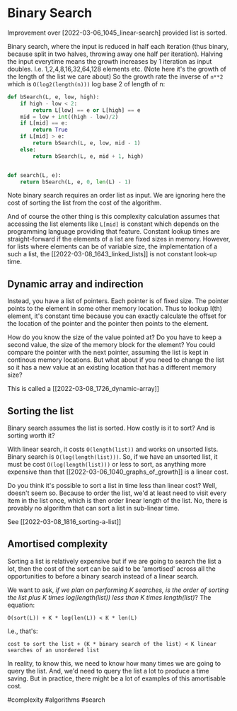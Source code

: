 # Binary Search

Improvement over [2022-03-06_1045_linear-search] provided list is sorted.

Binary search, where the input is reduced in half each iteration (thus binary, because split in two halves, throwing away one half per iteration). Halving the input everytime means the growth increases by 1 iteration as input doubles. I.e. 1,2,4,8,16,32,64,128 elements etc. (Note here it's the growth of the length of the list we care about) So the growth rate the inverse of `n**2` which is `O(log2(length(n)))` log base 2 of length of n:

```python
def bSearch(L, e, low, high):
    if high - low < 2:
        return L[low] == e or L[high] == e
    mid = low + int((high - low)/2)
    if L[mid] == e:
        return True
    if L[mid] > e:
        return bSearch(L, e, low, mid - 1)
    else:
        return bSearch(L, e, mid + 1, high)


def search(L, e):
    return bSearch(L, e, 0, len(L) - 1)
```

Note binary search requires an order list as input. We are ignoring here the cost of sorting the list from the cost of the algorithm.

And of course the other thing is this complexity calculation assumes that accessing the list elements like `L[mid]` is constant which depends on the programming language providing that feature. Constant lookup times are straight-forward if the elements of a list are fixed sizes in memory. However, for lists where elements can be of variable size, the implementation of a such a list, the [[2022-03-08_1643_linked_lists]] is not constant look-up time.

## Dynamic array and indirection

Instead, you have a list of pointers. Each pointer is of fixed size. The pointer points to the element in some other memory location. Thus to lookup I(th) element, it's constant time because you can exactly calculate the offset for the location of the pointer and the pointer then points to the element.

How do you know the size of the value pointed at? Do you have to keep a second value, the size of the memory block for the element? You could compare the pointer with the next pointer, assuming the list is kept in continous memory locations. But what about if you need to change the list so it has a new value at an existing location that has a different memory size?

This is called a [[2022-03-08_1726_dynamic-array]]

## Sorting the list

Binary search assumes the list is sorted. How costly is it to sort? And is sorting worth it?

With linear search, it costs `O(length(list))` and works on unsorted lists. Binary search is `O(log(length(list)))`. So, if we have an unsorted list, it must be cost `O(log(length(list)))` or less to sort, as anything more expensive than that [[2022-03-06_1040_graphs_of_growth]] is a linear cost.

Do you think it's possible to sort a list in time less than linear cost? Well, doesn't seem so. Because to order the list, we'd at least need to visit every item in the list once, which is then order linear length of the list. No, there is provably no algorithm that can sort a list in sub-linear time.

See [[2022-03-08_1816_sorting-a-list]]

## Amortised complexity

Sorting a list is relatively expensive but if we are going to search the list a lot, then the cost of the sort can be said to be 'amortised' across all the opportunities to before a binary search instead of a linear search.

We want to ask, *if we plan on performing K searches, is the order of sorting the list plus K times log(length(list)) less than K times length(list)*? The equation:

```
O(sort(L)) + K * log(len(L)) < K * len(L)
```
I.e., that's:

```
cost to sort the list + (K * binary search of the list) < K linear searches of an unordered list
```

In reality, to know this, we need to know how many times we are going to query the list. And, we'd need to query the list a lot to produce a time saving. But in practice, there might be a lot of examples of this amortisable cost.

#complexity
#algorithms
#search

